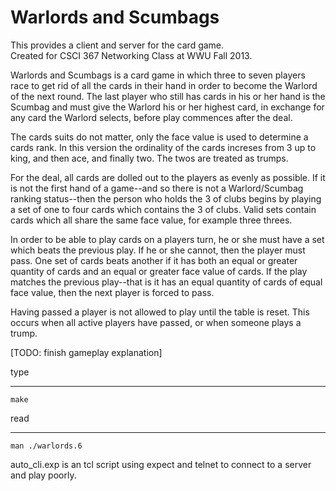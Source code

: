 Warlords and Scumbags
========
 This provides a client and server for the card game.  
Created for CSCI 367 Networking Class at WWU Fall 2013.


Warlords and Scumbags is a card game in which three to seven players race to get rid of all the cards in their hand in order to become the Warlord of the next round. The last player who still has cards in his or her hand is the Scumbag and must give the Warlord his or her highest card, in exchange for any card the Warlord selects, before play commences after the deal.

The cards suits do not matter, only the face value is used to determine a cards rank. In this version  the ordinality of the cards increses from 3 up to king, and then ace, and finally two. The twos are treated as trumps.

For the deal, all cards are dolled out to the players as evenly as possible. If it is not the first hand of a game--and so there is not a Warlord/Scumbag ranking status--then the person who holds the 3 of clubs begins by playing a set of one to four cards which contains the 3 of clubs. Valid sets contain cards which all share the same face value, for example three threes.

In order to be able to play cards on a players turn, he or she must have a set which beats the previous play. If he or she cannot, then the player must pass. One set of cards beats another if it has both an equal or greater quantity of cards and an equal or greater face value of cards. If the play matches the previous play--that is it has an equal quantity of cards of equal face value, then the next player is forced to pass.

Having passed a player is not allowed to play until the table is reset. This occurs when all active players have passed, or when someone plays a trump.

[TODO: finish gameplay explanation]

type  
- - -
	make
read  
- - -
	man ./warlords.6

auto_cli.exp is an tcl script using expect and telnet to connect to a server and play poorly.